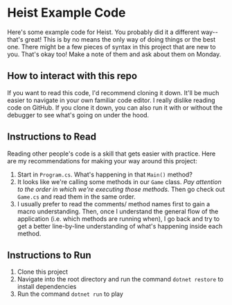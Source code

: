 # Heist Example Code

Here's some example code for Heist. You probably did it a different way-- that's great! This is by no means the only way of doing things or the best one. There might be a few pieces of syntax in this project that are new to you. That's okay too! Make a note of them and ask about them on Monday.

## How to interact with this repo
If you want to read this code, I'd recommend cloning it down. It'll be much easier to navigate in your own familiar code editor. I really dislike reading code on GitHub. If you clone it down, you can also run it with or without the debugger to see what's going on under the hood.

## Instructions to Read
Reading other people's code is a skill that gets easier with practice. Here are my recommendations for making your way around this project:
1. Start in `Program.cs`. What's happening in that `Main()` method?
2. It looks like we're calling some methods in our `Game` class. _Pay attention to the order in which we're executing those methods._ Then go check out `Game.cs` and read them in the same order.
3. I usually prefer to read the comments/ method names first to gain a macro understanding. Then, once I understand the general flow of the application (i.e. which methods are running when), I go back and try to get a better line-by-line understanding of what's happening inside each method.

## Instructions to Run
1. Clone this project
2. Navigate into the root directory and run the command `dotnet restore` to install dependencies
3. Run the command `dotnet run` to play


